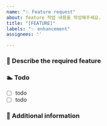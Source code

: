 ```yaml
---
name: "✨ Feature request"
about: feature 작업 내용을 작성해주세요.
title: "[FEATURE]"
labels: "✨ enhancement"
assignees: ''

---
```


### 🤸 Describe the required feature

###  🏊 Todo
- [ ] todo
- [ ] todo

### 💬 Additional information
